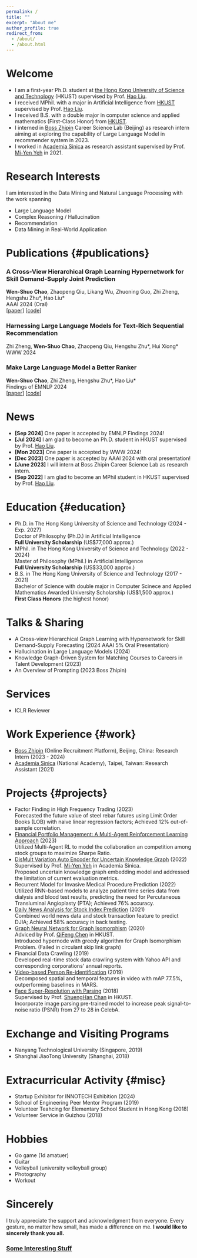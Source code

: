 ```yaml
---
permalink: /
title: ""
excerpt: "About me"
author_profile: true
redirect_from: 
  - /about/
  - /about.html
---
```


Welcome
======
* I am a first-year Ph.D. student at [the Hong Kong University of Science and Technology](https://hkust.edu.hk/) (HKUST) supervised by Prof. [Hao Liu](https://raymondhliu.github.io/). 
* I received MPhil. with a major in Artificial Intelligence from [HKUST](https://hkust.edu.hk/) supervised by Prof. [Hao Liu](https://raymondhliu.github.io/).
* I received B.S. with a double major in computer science and applied mathematics (First-Class Honor) from [HKUST](https://hkust.edu.hk/).
* I interned in [Boss Zhipin](https://ir.zhipin.com/) Career Science Lab (Beijing) as research intern aiming at exploring the capability of Large Language Model in recommender system in 2023. 
* I worked in [Academia Sinica](https://www.iis.sinica.edu.tw/zh/index.html) as research assistant supervised by Prof. [Mi-Yen Yeh](https://homepage.iis.sinica.edu.tw/pages/miyen/index_en.html) in 2021.
  
Research Interests
======
I am interested in the Data Mining and Natural Language Processing with the work spanning
* Large Language Model
* Complex Reasoning / Hallucination
* Recommendation
* Data Mining in Real-World Application

<!-- For the detail of my project experience, please check [1-page resume](https://drive.google.com/file/d/1lPM4-1jmYeEr1scexEjgNr2m6uhtUrrr/view?usp=sharing). -->

Publications {#publications}
======
### A Cross-View Hierarchical Graph Learning Hypernetwork for Skill Demand-Supply Joint Prediction 
**Wen-Shuo Chao**, Zhaopeng Qiu, Likang Wu, Zhuoning Guo, Zhi Zheng, Hengshu Zhu*, Hao Liu* <br> 
AAAI 2024 (Oral) <br> 
[[paper](https://arxiv.org/abs/2401.17838)]  [[code](https://github.com/vincent40416/Skill-Demand-Supply-Joint-Prediction)]

### Harnessing Large Language Models for Text-Rich Sequential Recommendation 
Zhi Zheng, **Wen-Shuo Chao**, Zhaopeng Qiu, Hengshu Zhu*, Hui Xiong* <br>
WWW 2024 <br>

### Make Large Language Model a Better Ranker <br> 
**Wen-Shuo Chao**, Zhi Zheng, Hengshu Zhu*, Hao Liu* <br>
Findings of EMNLP 2024 <br>
[[paper](https://arxiv.org/abs/2403.19181)] [[code](https://github.com/vincent40416/Skill-Demand-Supply-Joint-Prediction)]

News
======
* **[Sep 2024]** One paper is accepted by EMNLP Findings 2024!
* **[Jul 2024]** I am glad to become an Ph.D. student in HKUST supervised by Prof. [Hao Liu](https://raymondhliu.github.io/).
* **[Mon 2023]** One paper is accepted by WWW 2024!
* **[Dec 2023]** One paper is accepted by AAAI 2024 with oral presentation!
* **[June 2023]** I will intern at Boss Zhipin Career Science Lab as research intern.
* **[Sep 2022]** I am glad to become an MPhil student in HKUST supervised by Prof. [Hao Liu](https://raymondhliu.github.io/).

Education {#education}
======
* Ph.D. in The Hong Kong University of Science and Technology (2024 - Exp. 2027) <br> 
    Doctor of Philosophy (Ph.D.) in Artificial Intelligence <br>
    **Full University Scholarship** (US$77,000 approx.)
* MPhil. in The Hong Kong University of Science and Technology (2022 - 2024) <br> 
    Master of Philosophy (MPhil.) in Artificial Intelligence <br>
    **Full University Scholarship** (US$33,000 approx.)
* B.S. in The Hong Kong University of Science and Technology (2017 - 2021) <br> 
    Bachelor of Science with double major in Computer Scinece and Applied Mathematics
    Awarded University Scholarship (US$1,500 approx.) <br> 
    **First Class Honors** (the highest honor)

Talks & Sharing
======
* A Cross-view Hierarchical Graph Learning with Hypernetwork for Skill Demand-Supply Forecasting (2024 AAAI 5% Oral Presentation)
* Hallucination in Large Language Models (2024)
* Knowledge Graph-Driven System for Matching Courses to Careers in Talent Development (2023)
* An Overview of Prompting (2023 Boss Zhipin)
  
Services
======
* ICLR Reviewer

Work Experience {#work}
======
* [Boss Zhipin](https://ir.zhipin.com/) (Online Recruitment Platform), Beijing, China: Research Intern (2023 - 2024)
* [Academia Sinica](https://www.iis.sinica.edu.tw/zh/index.html) (National Academy), Taipei, Taiwan: Research Assistant (2021)


Projects {#projects}
======
<!-- * LLM for Student Performance Evaluation (2024) <br>
    * Built an student evaluation system based with large language model.  -->
<!-- * Retrieval Augmented Generation (RAG) for City Related Query (2024) <br>
    Implemented RAG with llamaindex{,} which utilizes Chroma as the vector database{,} and employed instruction tuning on LLM to enhance the utilization of retrieved results from private database. -->
* Factor Finding in High Frequency Trading (2023) <br>
    Forecasted the future value of steel rebar futures using Limit Order Books (LOB) with naive linear regression factors; Achieved 12% out-of-sample correlation.
* [Financial Portfolio Management: A Multi-Agent Reinforcement Learning Approach](https://drive.google.com/file/d/1zIjaMn6OTybBAxK83nBX4d_EMgK5qirP/view?usp=sharing) (2023)<br>
    Utilized Multi-Agent RL to model the collaboration an competition among stock groups to maximize Sharpe Ratio.
* [DisMult Variation Auto Encoder for Uncertain Knowledge Graph](https://github.com/vincent40416/DistMult_VAE) (2022)<br>
    Supervised by Prof. [Mi-Yen Yeh](https://homepage.iis.sinica.edu.tw/pages/miyen/index_en.html) in Academia Sinica.<br>
    Proposed uncertain knowledge graph embedding model and addressed the limitation of current evaluation metrics.
* Recurrent Model for Invasive Medical Procedure Prediction (2022) <br>
    Utilized RNN-based models to analyze patient time series data from dialysis and blood test results, predicting the need for Percutaneous Transluminal Angioplasty (PTA); Achieved 76% accuracy. 
* [Daily News Analysis for Stock Index Prediction](https://github.com/vincent40416/Stock_Price_Prediction) (2021)<br>
    Combined world news data and stock transaction feature to predict DJIA; Achieved 58% accuracy in back testing.
* [Graph Neural Network for Graph Isomorphism](https://github.com/vincent40416/Graph_Isomorphism_w_Hypernode) (2020) <br>
    Adviced by Prof. [QiFeng Chen](https://facultyprofiles.hkust.edu.hk/profiles.php?profile=qifeng-chen-cqf) in HKUST.<br>
    Introduced hypernode with greedy algorithm for Graph Isomorphism Problem. (Failed in circulant skip link graph)
* Financial Data Crawling (2019) <br>
    Developed real-time stock data crawling system with Yahoo API and corresponding corporations' annual reports.
* [Video-based Person Re-identification](https://github.com/vincent40416/RE_ID) (2019)<br>
    Decomposed spatial and temporal features in video with mAP 77.5%, outperforming baselines in MARS.
* [Face Super-Resolution with Parsing](https://github.com/vincent40416/SRGAN) (2018) <br>
    Supervised by Prof. [ShuengHan Chan](https://facultyprofiles.hkust.edu.hk/profiles.php?profile=gary-shueng-han-chan-gchan) in HKUST. <br>
    Incorporate image parsing pre-trained model to increase peak signal-to-noise ratio (PSNR) from 27 to 28 in CelebA.


Exchange and Visiting Programs
======
* Nanyang Technological University (Singapore, 2019)
* Shanghai JiaoTong University (Shanghai, 2018)

Extracurricular Activity {#misc}
======
* Startup Exhibitor for INNOTECH Exhibition (2024)
* School of Engineering Peer Mentor Program (2019)
* Volunteer Teahcing for Elementary School Student in Hong Kong (2018)
* Volunteer Service in Guizhou (2018)

Hobbies
======
* Go game (1d amatuer) 
* Guitar 
* Volleyball (university volleyball group)
* Photography
* Workout


Sincerely
======
I truly appreciate the support and acknowledgment from everyone. Every gesture, no matter how small, has made a difference on me. __I would like to sincerely thank you all.__


<script type="text/javascript" id="clustrmaps" src="//clustrmaps.com/map_v2.js?d=2dOzmRRZAAH2rcybX1S2vfOf8newNhoYUwdlrkM7y00&cl=ffffff&w=a"></script>


### [Some Interesting Stuff](https://vincent40416.github.io/blog/)
<!-- <div id="section" style="display:none;">
    You could visit my [blog] if you are interested.
</div> -->